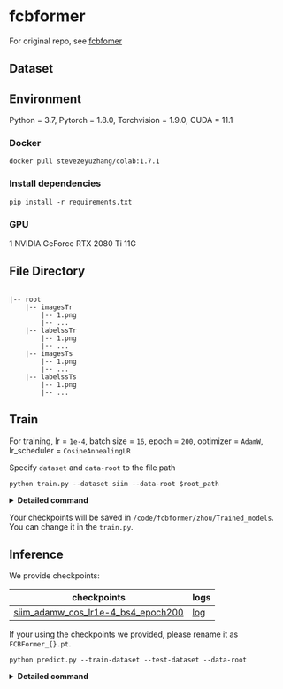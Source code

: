 # fcbformer
For original repo, see [fcbfomer](https://github.com/ESandML/FCBFormer)

## Dataset

## Environment

Python = 3.7, Pytorch = 1.8.0, Torchvision = 1.9.0, CUDA = 11.1 

### Docker
```
docker pull stevezeyuzhang/colab:1.7.1
```

### Install dependencies

```
pip install -r requirements.txt
```

### GPU

1 NVIDIA GeForce RTX 2080 Ti 11G


## File Directory
```

|-- root
	|-- imagesTr
		|-- 1.png
		|-- ...
	|-- labelssTr
		|-- 1.png
		|-- ...
	|-- imagesTs
		|-- 1.png
		|-- ...
	|-- labelssTs
		|-- 1.png
		|-- ...

```

## Train

For training, lr = `1e-4`, batch size = `16`, epoch = `200`, optimizer = `AdamW`, lr_scheduler = `CosineAnnealingLR`

Specify `dataset` and  `data-root` to the file path 

```
python train.py --dataset siim --data-root $root_path
```

<details>
  <summary><b>Detailed command</b></summary>

  ```
python train.py --dataset Kvasir --data-root /path/to/dataset/ --epochs 200 --batch-size 4 --learning-rate 1e-4 --learning-rate-scheduler true --learning-rate-scheduler-minimum 1e-15 --multi-gpu false
Argument Details
--dataset: Specify the dataset to use (choices: Kvasir, CVC, chest, siim).
--data-root: Provide the root directory of the dataset.
--epochs: Number of training epochs (default: 200).
--batch-size: Batch size for training (default: 16).
--learning-rate: Initial learning rate (default: 1e-4).
--learning-rate-scheduler: Use learning rate scheduler (choices: true, false, default: true).
--learning-rate-scheduler-minimum: Minimum learning rate for the scheduler (default: 1e-15).
--multi-gpu: Use multiple GPUs for training (choices: true, false, default: false).
```
  

</details>

Your checkpoints will be saved in `/code/fcbformer/zhou/Trained_models`. You can change it in the `train.py`.

## Inference

We provide checkpoints:

| checkpoints | logs |
|--------|--------|
| [siim_adamw_cos_lr1e-4_bs4_epoch200](https://github.com/hycarbon-b/fcb_v1/releases/download/siim_adamw_cos_lr1e-4_bs4_epoch200/siim_adamw_cos_lr1e-4_bs4_epoch200.pt) | [log](https://github.com/hycarbon-b/fcb_v1/releases/download/siim_adamw_cos_lr1e-4_bs4_epoch200/siim_adamw_cos_lr1e-4_bs4_epoch200.log) |


If your using the checkpoints we provided, please rename it as `FCBFormer_{}.pt`.

```
python predict.py --train-dataset --test-dataset --data-root 
```

<details>
  <summary><b>Detailed command</b></summary>
	
```
python predict.py --train-dataset siim --test-dataset siim --data-root /path/to/dataset/
Argument Details
--train-dataset: Specify the training dataset to use (choices: Kvasir, CVC, chest, siim).
--test-dataset: Specify the test dataset to use (choices: Kvasir, CVC, chest, siim).
--data-root: Provide the root directory of the dataset.
```

PS. this `predict.py` need the ground truth labels file. If you have none, you need rewrite this file

Please do not use the default path, you need add a forward slash at the end of the file path, for example: 

```
/FCBFormer/predict.py --train-dataset="chest" --test-dataset="chest" --data-root="/code/fcbformer/zhou/originalfile/chest/
```

</details>

